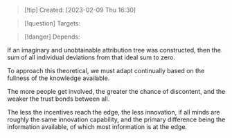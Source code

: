 
>[!tip] Created: [2023-02-09 Thu 16:30]

>[!question] Targets: 

>[!danger] Depends: 

If an imaginary and unobtainable attribution tree was constructed, then the sum of all individual deviations from that ideal sum to zero.  

To approach this theoretical, we must adapt continually based on the fullness of the knowledge available.

The more people get involved, the greater the chance of discontent, and the weaker the trust bonds between all.

The less the incentives reach the edge, the less innovation, if all minds are roughly the same innovation capability, and the primary difference being the information available, of which most information is at the edge.